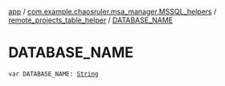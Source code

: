 [app](../../index.md) / [com.example.chaosruler.msa_manager.MSSQL_helpers](../index.md) / [remote_projects_table_helper](index.md) / [DATABASE_NAME](.)

# DATABASE_NAME

`var DATABASE_NAME: `[`String`](https://kotlinlang.org/api/latest/jvm/stdlib/kotlin/-string/index.html)